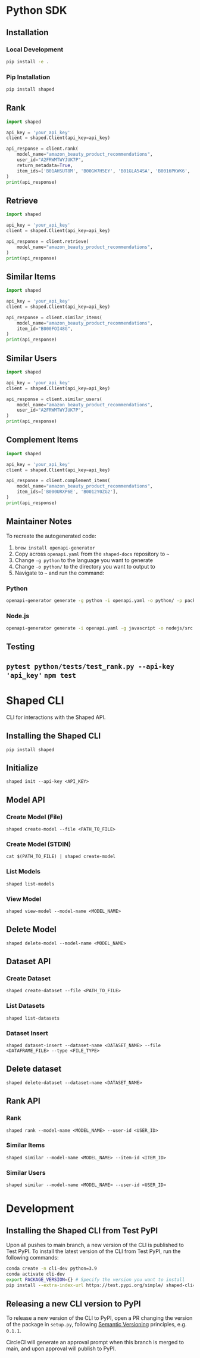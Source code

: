 # Python SDK

## Installation

### Local Development

```sh
pip install -e .
```

### Pip Installation

```sh
pip install shaped
```

## Rank

```python
import shaped

api_key = 'your_api_key' 
client = shaped.Client(api_key=api_key)

api_response = client.rank(
    model_name="amazon_beauty_product_recommendations",
    user_id="A2FRWMTWYJUK7P",
    return_metadata=True,
    item_ids=['B01AHSUT8M', 'B00GW7H5EY', 'B01GLA54SA', 'B0016PKWK6', 'B00PJD7KPG', 'B00BCI8OP2', 'B004FK7R02'],
)
print(api_response)
```

## Retrieve
```python
import shaped

api_key = 'your_api_key' 
client = shaped.Client(api_key=api_key)

api_response = client.retrieve(
    model_name="amazon_beauty_product_recommendations",
)
print(api_response)
```

## Similar Items
```python
import shaped

api_key = 'your_api_key' 
client = shaped.Client(api_key=api_key)

api_response = client.similar_items(
    model_name="amazon_beauty_product_recommendations", 
    item_id="B000FOI48G",
)
print(api_response)
```

## Similar Users
```python
import shaped

api_key = 'your_api_key' 
client = shaped.Client(api_key=api_key)

api_response = client.similar_users(
    model_name="amazon_beauty_product_recommendations", 
    user_id="A2FRWMTWYJUK7P",
)
print(api_response)
```

## Complement Items
```python
import shaped

api_key = 'your_api_key' 
client = shaped.Client(api_key=api_key)

api_response = client.complement_items(
    model_name="amazon_beauty_product_recommendations", 
    item_ids=['B000URXP6E', 'B0012Y0ZG2'],
)
print(api_response)
```

## Maintainer Notes

To recreate the autogenerated code:

1. `brew install openapi-generator`
2. Copy across `openapi.yaml` from the `shaped-docs` repository to `~` 
1. Change `-g python` to the language you want to generate
1. Change `-o python/` to the directory you want to output to
3. Navigate to `~` and run the command:

### Python
```bash
openapi-generator generate -g python -i openapi.yaml -o python/ -p packageName=shaped.autogen --global-property models,apis,apiDocs=false,modelDocs=false,modelTests=false,apiTests=false,supportingFiles=api_client.py:api_response.py:configuration.py:exceptions.py:rest.py:__init__.py
```

### Node.js
```bash
openapi-generator generate -i openapi.yaml -g javascript -o nodejs/src -c config.yaml --global-property models,apis,apiDocs=false,modelDocs=false,modelTests=false,apiTests=false,supportingFiles=ApiClient.js
```

## Testing
`pytest python/tests/test_rank.py --api-key 'api_key'`
`npm test`
---

# Shaped CLI

CLI for interactions with the Shaped API.

## Installing the Shaped CLI

```
pip install shaped
```

## Initialize

```
shaped init --api-key <API_KEY>
```

## Model API

### Create Model (File)

```
shaped create-model --file <PATH_TO_FILE>
```

### Create Model (STDIN)

```
cat $(PATH_TO_FILE) | shaped create-model
```

### List Models

```
shaped list-models
```

### View Model

```
shaped view-model --model-name <MODEL_NAME>
```

## Delete Model

```
shaped delete-model --model-name <MODEL_NAME>
```

## Dataset API

### Create Dataset

```
shaped create-dataset --file <PATH_TO_FILE>
```

### List Datasets

```
shaped list-datasets
```

### Dataset Insert

```
shaped dataset-insert --dataset-name <DATASET_NAME> --file <DATAFRAME_FILE> --type <FILE_TYPE> 
```

## Delete dataset

```
shaped delete-dataset --dataset-name <DATASET_NAME>
```

## Rank API

### Rank

```
shaped rank --model-name <MODEL_NAME> --user-id <USER_ID>
```

### Similar Items

```
shaped similar --model-name <MODEL_NAME> --item-id <ITEM_ID>
```

### Similar Users

```
shaped similar --model-name <MODEL_NAME> --user-id <USER_ID>
```

# Development

## Installing the Shaped CLI from Test PyPI

Upon all pushes to main branch, a new version of the CLI is published to Test PyPI. To install the latest version of the CLI from Test PyPI, run the following commands:

```bash
conda create -n cli-dev python=3.9
conda activate cli-dev
export PACKAGE_VERSION={} # Specify the version you want to install
pip install --extra-index-url https://test.pypi.org/simple/ shaped-cli==$PACKAGE_VERSION
```

## Releasing a new CLI version to PyPI

To release a new version of the CLI to PyPI, open a PR changing the version of the package in `setup.py`, following [Semantic Versioning](https://semver.org) principles, e.g. `0.1.1`.

CircleCI will generate an approval prompt when this branch is merged to main, and upon approval will publish to PyPI.

